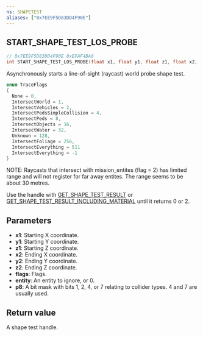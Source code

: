 ```yaml
---
ns: SHAPETEST
aliases: ["0x7EE9F5D83DD4F90E"]
---
```

## START_SHAPE_TEST_LOS_PROBE

```c
// 0x7EE9F5D83DD4F90E 0xEFAF4BA6
int START_SHAPE_TEST_LOS_PROBE(float x1, float y1, float z1, float x2, float y2, float z2, int flags, Entity entity, int p8);
```

Asynchronously starts a line-of-sight (raycast) world probe shape test.

```cpp
enum TraceFlags
{
  None = 0,
  IntersectWorld = 1,
  IntersectVehicles = 2,
  IntersectPedsSimpleCollision = 4,
  IntersectPeds = 8,
  IntersectObjects = 16,
  IntersectWater = 32,
  Unknown = 128,
  IntersectFoliage = 256,
  IntersectEverything = 511
  IntersectEverything = -1
}
```
NOTE: Raycasts that intersect with mission_entites (flag = 2) has limited range and will not register for far away entites. The range seems to be about 30 metres.  


Use the handle with [GET_SHAPE_TEST_RESULT](#_0x3D87450E15D98694) or [GET_SHAPE_TEST_RESULT_INCLUDING_MATERIAL](#_0x65287525D951F6BE) until it returns 0 or 2.

## Parameters
* **x1**: Starting X coordinate.
* **y1**: Starting Y coordinate.
* **z1**: Starting Z coordinate.
* **x2**: Ending X coordinate.
* **y2**: Ending Y coordinate.
* **z2**: Ending Z coordinate.
* **flags**: Flags.
* **entity**: An entity to ignore, or 0.
* **p8**: A bit mask with bits 1, 2, 4, or 7 relating to collider types. 4 and 7 are usually used.

## Return value
A shape test handle.
